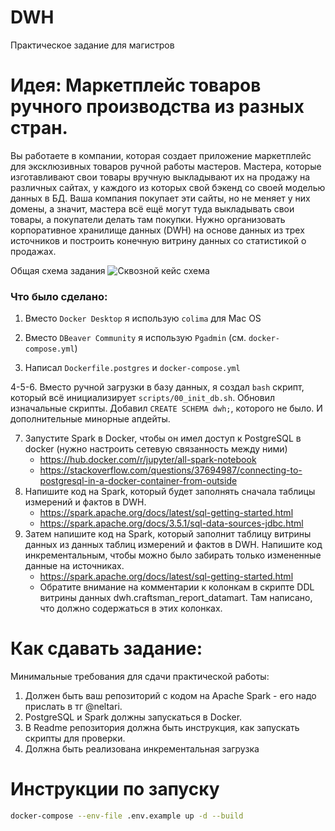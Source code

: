 # DWH
Практическое задание для магистров

# Идея: Маркетплейс товаров ручного производства из разных стран.

Вы работаете в компании, которая создает приложение маркетплейс для эксклюзивных товаров ручной работы мастеров. Мастера, которые изготавливают свои товары вручную выкладывают их на продажу на различных сайтах, у каждого из которых свой бэкенд со своей моделью данных в БД. Ваша компания покупает эти сайты, но не меняет у них домены, а значит, мастера всё ещё могут туда выкладывать свои товары, а покупатели делать там покупки. Нужно организовать корпоративное хранилище данных (DWH) на основе данных из трех источников и построить конечную витрину данных со статистикой о продажах.

Общая схема задания
![Сквозной кейс схема](https://github.com/user-attachments/assets/3d057216-7b96-4bca-a75e-83f3ea5d9696)

### Что было сделано:
1. Вместо `Docker Desktop` я использую `colima` для Mac OS

2. Вместо `DBeaver Community` я использую `Pgadmin` (см. `docker-compose.yml`)

3. Написал `Dockerfile.postgres` и `docker-compose.yml`

4-5-6. Вместо ручной загрузки в базу данных, я создал `bash` скрипт, который всё инициализирует `scripts/00_init_db.sh`. 
   Обновил изначальные скрипты. Добавил `CREATE SCHEMA dwh;`, которого не было. И дополнительные минорные апдейты.

7. Запустите Spark в Docker, чтобы он имел доступ к PostgreSQL в docker (нужно настроить сетевую связанность между ними)
   - https://hub.docker.com/r/jupyter/all-spark-notebook
   - https://stackoverflow.com/questions/37694987/connecting-to-postgresql-in-a-docker-container-from-outside
8. Напишите код на Spark, который будет заполнять сначала таблицы измерений и фактов в DWH.
   - https://spark.apache.org/docs/latest/sql-getting-started.html
   - https://spark.apache.org/docs/3.5.1/sql-data-sources-jdbc.html
9. Затем напишите код на Spark, который заполнит таблицу витрины данных из данных таблиц измерений и фактов в DWH. Напишите код инкрементальным, чтобы можно было забирать только измененные данные на источниках.
   - https://spark.apache.org/docs/latest/sql-getting-started.html
   - Обратите внимание на комментарии к колонкам в скрипте DDL витрины данных dwh.craftsman_report_datamart. Там написано, что должно содержаться в этих колонках.

# Как сдавать задание:

Минимальные требования для сдачи практической работы:
1. Должен быть ваш репозиторий с кодом на Apache Spark - его надо прислать в тг @neltari.
2. PostgreSQL и Spark должны запускаться в Docker.
3. В Readme репозитория должна быть инструкция, как запускать скрипты для проверки.
4. Должна быть реализована инкрементальная загрузка


# Инструкции по запуску

```bash
docker-compose --env-file .env.example up -d --build 
```